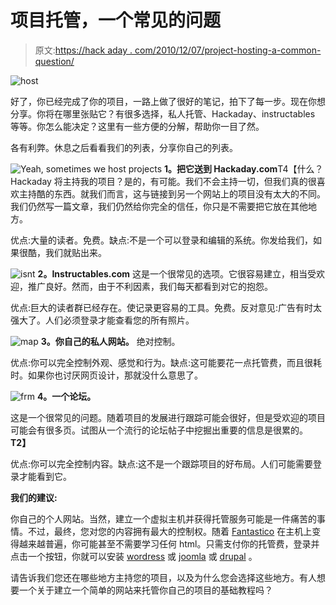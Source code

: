 # 项目托管，一个常见的问题

> 原文:[https://hack aday . com/2010/12/07/project-hosting-a-common-question/](https://hackaday.com/2010/12/07/project-hosting-a-common-question/)

![](../Images/286ade32afbeec89cd4934da526a20a8.png "host")

好了，你已经完成了你的项目，一路上做了很好的笔记，拍下了每一步。现在你想分享。你将在哪里张贴它？有很多选择，私人托管、Hackaday、instructables 等等。你怎么能决定？这里有一些方便的分解，帮助你一目了然。

各有利弊。休息之后看看我们的列表，分享你自己的列表。

![](../Images/0e89088d6bea40a4049d2f8c55957099.png "Yeah, sometimes we host projects")
**1。把它送到 Hackaday.com**T4【什么？Hackaday 将主持我的项目？是的，有可能。我们不会主持一切，但我们真的很喜欢主持酷的东西。就我们而言，这与链接到另一个网站上的项目没有太大的不同。我们仍然写一篇文章，我们仍然给你完全的信任，你只是不需要把它放在其他地方。

优点:大量的读者。免费。缺点:不是一个可以登录和编辑的系统。你发给我们，如果很酷，我们就贴出来。

![](../Images/52ad82f17683f044b73abafbb72104ff.png "isnt")
**2。Instructables.com**
这是一个很常见的选项。它很容易建立，相当受欢迎，推广良好。然而，由于不利因素，我们每天都看到对它的抱怨。

优点:巨大的读者群已经存在。使记录更容易的工具。免费。反对意见:广告有时太强大了。人们必须登录才能查看您的所有照片。

![](../Images/9c68173341f76af9fd30e0fdcd50b835.png "map")
**3。你自己的私人网站。**
绝对控制。

优点:你可以完全控制外观、感觉和行为。缺点:这可能要花一点托管费，而且很耗时。如果你也讨厌网页设计，那就没什么意思了。

![](../Images/2eb14b48b61a09fb6bb32568989b53e7.png "frm")
**4。一个论坛。**

这是一个很常见的问题。随着项目的发展进行跟踪可能会很好，但是受欢迎的项目可能会有很多页。试图从一个流行的论坛帖子中挖掘出重要的信息是很累的。 **T2】**

优点:你可以完全控制内容。缺点:这不是一个跟踪项目的好布局。人们可能需要登录才能看到它。

**我们的建议:**

你自己的个人网站。当然，建立一个虚拟主机并获得托管服务可能是一件痛苦的事情。不过，最终，您对您的内容拥有最大的控制权。随着 [Fantastico](http://en.wikipedia.org/wiki/Fantastico_%28web_hosting%29) 在主机上变得越来越普遍，你可能甚至不需要学习任何 html。只需支付你的托管费，登录并点击一个按钮，你就可以安装 [wordress](http://wordpress.org/) 或 [joomla](http://www.joomla.org/) 或 [drupal](http://drupal.org/) 。

请告诉我们您还在哪些地方主持您的项目，以及为什么您会选择这些地方。有人想要一个关于建立一个简单的网站来托管你自己的项目的基础教程吗？